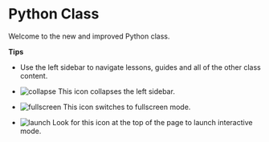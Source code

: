 Python Class
============

Welcome to the new and improved Python class.

**Tips**

* Use the left sidebar to navigate lessons, guides and all of the other class content.

* ![collapse][collapse] This icon collapses the left sidebar.

* ![fullscreen][fullscreen] This icon switches to fullscreen mode.

* ![launch][launch] Look for this icon at the top of the page to launch interactive mode.


[collapse]: assets/collapse-icon.png
[fullscreen]: assets/fullscreen-icon.png
[launch]: assets/rocket-icon.png
